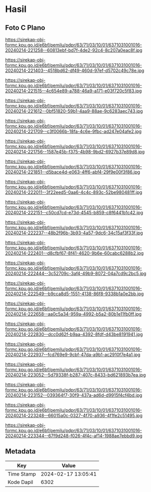 # Hasil

## Foto C Plano

https://sirekap-obj-formc.kpu.go.id/e6bf/pemilu/pdpr/63/71/03/10/01/6371031001016-20240214-221258--60813ebf-bd7f-4de2-92c4-8c207a0eac8f.jpg

https://sirekap-obj-formc.kpu.go.id/e6bf/pemilu/pdpr/63/71/03/10/01/6371031001016-20240214-221403--4518bd62-df49-460d-97ef-d5702c49c78e.jpg

https://sirekap-obj-formc.kpu.go.id/e6bf/pemilu/pdpr/63/71/03/10/01/6371031001016-20240214-221515--4c654e89-a788-46a9-a171-e03f720c5f83.jpg

https://sirekap-obj-formc.kpu.go.id/e6bf/pemilu/pdpr/63/71/03/10/01/6371031001016-20240214-221612--0bf51820-59b1-4aa9-88ae-9c6283aec743.jpg

https://sirekap-obj-formc.kpu.go.id/e6bf/pemilu/pdpr/63/71/03/10/01/6371031001016-20240214-221709--c3f0066b-18fa-4c6e-9fbc-ad247e04afe2.jpg

https://sirekap-obj-formc.kpu.go.id/e6bf/pemilu/pdpr/63/71/03/10/01/6371031001016-20240214-221756--1587e45b-f375-4b98-9bd2-6927b37e89d8.jpg

https://sirekap-obj-formc.kpu.go.id/e6bf/pemilu/pdpr/63/71/03/10/01/6371031001016-20240214-221851--d5bace4d-e063-4ff6-abf4-29f9e00f3f86.jpg

https://sirekap-obj-formc.kpu.go.id/e6bf/pemilu/pdpr/63/71/03/10/01/6371031001016-20240214-222011--3f22eed5-0aa6-4c4c-893c-52be980481ff.jpg

https://sirekap-obj-formc.kpu.go.id/e6bf/pemilu/pdpr/63/71/03/10/01/6371031001016-20240214-222151--c50cd7cd-e73d-4545-b859-c8f6441b1c42.jpg

https://sirekap-obj-formc.kpu.go.id/e6bf/pemilu/pdpr/63/71/03/10/01/6371031001016-20240214-222237--48b2f96b-3b93-4a57-9dc6-34c15af3f33f.jpg

https://sirekap-obj-formc.kpu.go.id/e6bf/pemilu/pdpr/63/71/03/10/01/6371031001016-20240214-222401--d8cfbf67-8f41-4620-9b6e-60cabc6288b2.jpg

https://sirekap-obj-formc.kpu.go.id/e6bf/pemilu/pdpr/63/71/03/10/01/6371031001016-20240214-222444--3c52709c-3af4-49b9-8072-04a7cd9c2bc5.jpg

https://sirekap-obj-formc.kpu.go.id/e6bf/pemilu/pdpr/63/71/03/10/01/6371031001016-20240214-222549--b9cca8d5-1551-4138-86f8-9338b1a0e2bb.jpg

https://sirekap-obj-formc.kpu.go.id/e6bf/pemilu/pdpr/63/71/03/10/01/6371031001016-20240214-222658--aa0c5a34-959a-4992-b5a2-80b1e11fb0ff.jpg

https://sirekap-obj-formc.kpu.go.id/e6bf/pemilu/pdpr/63/71/03/10/01/6371031001016-20240214-222830--dcc0d62f-b9aa-4392-8fdf-d43be8191941.jpg

https://sirekap-obj-formc.kpu.go.id/e6bf/pemilu/pdpr/63/71/03/10/01/6371031001016-20240214-222937--fcd769e9-9cbf-47da-a9b1-ac2910f7e4a1.jpg

https://sirekap-obj-formc.kpu.go.id/e6bf/pemilu/pdpr/63/71/03/10/01/6371031001016-20240214-223052--5d79338f-b287-407c-8433-bd621893b7ea.jpg

https://sirekap-obj-formc.kpu.go.id/e6bf/pemilu/pdpr/63/71/03/10/01/6371031001016-20240214-223152--039364f7-30f9-437a-ad6d-d9915f4cf4bd.jpg

https://sirekap-obj-formc.kpu.go.id/e6bf/pemilu/pdpr/63/71/03/10/01/6371031001016-20240214-223248--66015a0c-0327-4f70-a936-4f1fe2c51495.jpg

https://sirekap-obj-formc.kpu.go.id/e6bf/pemilu/pdpr/63/71/03/10/01/6371031001016-20240214-223344--67f9d248-f026-4f4c-af14-1988ae7ebbd9.jpg


## Metadata

| Key        | Value               |
| ---------- | ------------------- |
| Time Stamp | 2024-02-17 13:05:41 |
| Kode Dapil | 6302                |



